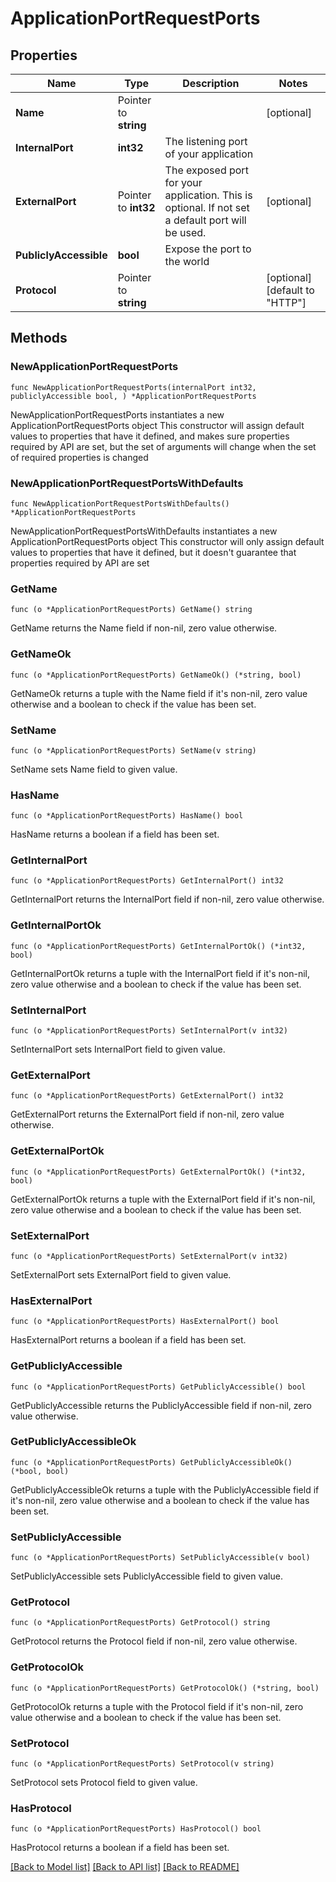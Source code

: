# ApplicationPortRequestPorts

## Properties

Name | Type | Description | Notes
------------ | ------------- | ------------- | -------------
**Name** | Pointer to **string** |  | [optional] 
**InternalPort** | **int32** | The listening port of your application | 
**ExternalPort** | Pointer to **int32** | The exposed port for your application. This is optional. If not set a default port will be used. | [optional] 
**PubliclyAccessible** | **bool** | Expose the port to the world | 
**Protocol** | Pointer to **string** |  | [optional] [default to "HTTP"]

## Methods

### NewApplicationPortRequestPorts

`func NewApplicationPortRequestPorts(internalPort int32, publiclyAccessible bool, ) *ApplicationPortRequestPorts`

NewApplicationPortRequestPorts instantiates a new ApplicationPortRequestPorts object
This constructor will assign default values to properties that have it defined,
and makes sure properties required by API are set, but the set of arguments
will change when the set of required properties is changed

### NewApplicationPortRequestPortsWithDefaults

`func NewApplicationPortRequestPortsWithDefaults() *ApplicationPortRequestPorts`

NewApplicationPortRequestPortsWithDefaults instantiates a new ApplicationPortRequestPorts object
This constructor will only assign default values to properties that have it defined,
but it doesn't guarantee that properties required by API are set

### GetName

`func (o *ApplicationPortRequestPorts) GetName() string`

GetName returns the Name field if non-nil, zero value otherwise.

### GetNameOk

`func (o *ApplicationPortRequestPorts) GetNameOk() (*string, bool)`

GetNameOk returns a tuple with the Name field if it's non-nil, zero value otherwise
and a boolean to check if the value has been set.

### SetName

`func (o *ApplicationPortRequestPorts) SetName(v string)`

SetName sets Name field to given value.

### HasName

`func (o *ApplicationPortRequestPorts) HasName() bool`

HasName returns a boolean if a field has been set.

### GetInternalPort

`func (o *ApplicationPortRequestPorts) GetInternalPort() int32`

GetInternalPort returns the InternalPort field if non-nil, zero value otherwise.

### GetInternalPortOk

`func (o *ApplicationPortRequestPorts) GetInternalPortOk() (*int32, bool)`

GetInternalPortOk returns a tuple with the InternalPort field if it's non-nil, zero value otherwise
and a boolean to check if the value has been set.

### SetInternalPort

`func (o *ApplicationPortRequestPorts) SetInternalPort(v int32)`

SetInternalPort sets InternalPort field to given value.


### GetExternalPort

`func (o *ApplicationPortRequestPorts) GetExternalPort() int32`

GetExternalPort returns the ExternalPort field if non-nil, zero value otherwise.

### GetExternalPortOk

`func (o *ApplicationPortRequestPorts) GetExternalPortOk() (*int32, bool)`

GetExternalPortOk returns a tuple with the ExternalPort field if it's non-nil, zero value otherwise
and a boolean to check if the value has been set.

### SetExternalPort

`func (o *ApplicationPortRequestPorts) SetExternalPort(v int32)`

SetExternalPort sets ExternalPort field to given value.

### HasExternalPort

`func (o *ApplicationPortRequestPorts) HasExternalPort() bool`

HasExternalPort returns a boolean if a field has been set.

### GetPubliclyAccessible

`func (o *ApplicationPortRequestPorts) GetPubliclyAccessible() bool`

GetPubliclyAccessible returns the PubliclyAccessible field if non-nil, zero value otherwise.

### GetPubliclyAccessibleOk

`func (o *ApplicationPortRequestPorts) GetPubliclyAccessibleOk() (*bool, bool)`

GetPubliclyAccessibleOk returns a tuple with the PubliclyAccessible field if it's non-nil, zero value otherwise
and a boolean to check if the value has been set.

### SetPubliclyAccessible

`func (o *ApplicationPortRequestPorts) SetPubliclyAccessible(v bool)`

SetPubliclyAccessible sets PubliclyAccessible field to given value.


### GetProtocol

`func (o *ApplicationPortRequestPorts) GetProtocol() string`

GetProtocol returns the Protocol field if non-nil, zero value otherwise.

### GetProtocolOk

`func (o *ApplicationPortRequestPorts) GetProtocolOk() (*string, bool)`

GetProtocolOk returns a tuple with the Protocol field if it's non-nil, zero value otherwise
and a boolean to check if the value has been set.

### SetProtocol

`func (o *ApplicationPortRequestPorts) SetProtocol(v string)`

SetProtocol sets Protocol field to given value.

### HasProtocol

`func (o *ApplicationPortRequestPorts) HasProtocol() bool`

HasProtocol returns a boolean if a field has been set.


[[Back to Model list]](../README.md#documentation-for-models) [[Back to API list]](../README.md#documentation-for-api-endpoints) [[Back to README]](../README.md)


